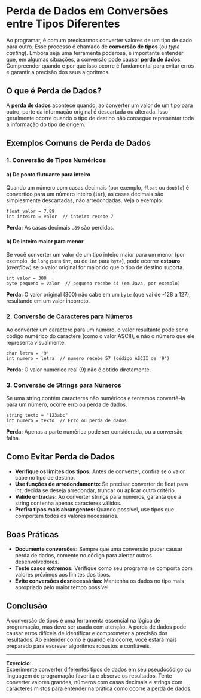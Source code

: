 # Perda de Dados em Conversões entre Tipos Diferentes

Ao programar, é comum precisarmos converter valores de um tipo de dado para outro. Esse processo é chamado de **conversão de tipos** (ou *type casting*). Embora seja uma ferramenta poderosa, é importante entender que, em algumas situações, a conversão pode causar **perda de dados**. Compreender quando e por que isso ocorre é fundamental para evitar erros e garantir a precisão dos seus algoritmos.

## O que é Perda de Dados?

A **perda de dados** acontece quando, ao converter um valor de um tipo para outro, parte da informação original é descartada ou alterada. Isso geralmente ocorre quando o tipo de destino não consegue representar toda a informação do tipo de origem.

## Exemplos Comuns de Perda de Dados

### 1. Conversão de Tipos Numéricos

#### a) De ponto flutuante para inteiro

Quando um número com casas decimais (por exemplo, `float` ou `double`) é convertido para um número inteiro (`int`), as casas decimais são simplesmente descartadas, não arredondadas. Veja o exemplo:

```pseudocode
float valor = 7.89
int inteiro = valor  // inteiro recebe 7
```

**Perda:** As casas decimais `.89` são perdidas.

#### b) De inteiro maior para menor

Se você converter um valor de um tipo inteiro maior para um menor (por exemplo, de `long` para `int`, ou de `int` para `byte`), pode ocorrer **estouro** (*overflow*) se o valor original for maior do que o tipo de destino suporta.

```pseudocode
int valor = 300
byte pequeno = valor  // pequeno recebe 44 (em Java, por exemplo)
```

**Perda:** O valor original (300) não cabe em um `byte` (que vai de -128 a 127), resultando em um valor incorreto.

### 2. Conversão de Caracteres para Números

Ao converter um caractere para um número, o valor resultante pode ser o código numérico do caractere (como o valor ASCII), e não o número que ele representa visualmente.

```pseudocode
char letra = '9'
int numero = letra  // numero recebe 57 (código ASCII de '9')
```

**Perda:** O valor numérico real (9) não é obtido diretamente.

### 3. Conversão de Strings para Números

Se uma string contém caracteres não numéricos e tentamos convertê-la para um número, ocorre erro ou perda de dados.

```pseudocode
string texto = "123abc"
int numero = texto  // Erro ou perda de dados
```

**Perda:** Apenas a parte numérica pode ser considerada, ou a conversão falha.

## Como Evitar Perda de Dados

- **Verifique os limites dos tipos:** Antes de converter, confira se o valor cabe no tipo de destino.
- **Use funções de arredondamento:** Se precisar converter de float para int, decida se deseja arredondar, truncar ou aplicar outro critério.
- **Valide entradas:** Ao converter strings para números, garanta que a string contenha apenas caracteres válidos.
- **Prefira tipos mais abrangentes:** Quando possível, use tipos que comportem todos os valores necessários.

## Boas Práticas

- **Documente conversões:** Sempre que uma conversão puder causar perda de dados, comente no código para alertar outros desenvolvedores.
- **Teste casos extremos:** Verifique como seu programa se comporta com valores próximos aos limites dos tipos.
- **Evite conversões desnecessárias:** Mantenha os dados no tipo mais apropriado pelo maior tempo possível.

## Conclusão

A conversão de tipos é uma ferramenta essencial na lógica de programação, mas deve ser usada com atenção. A perda de dados pode causar erros difíceis de identificar e comprometer a precisão dos resultados. Ao entender como e quando ela ocorre, você estará mais preparado para escrever algoritmos robustos e confiáveis.

---

**Exercício:**  
Experimente converter diferentes tipos de dados em seu pseudocódigo ou linguagem de programação favorita e observe os resultados. Tente converter valores grandes, números com casas decimais e strings com caracteres mistos para entender na prática como ocorre a perda de dados.